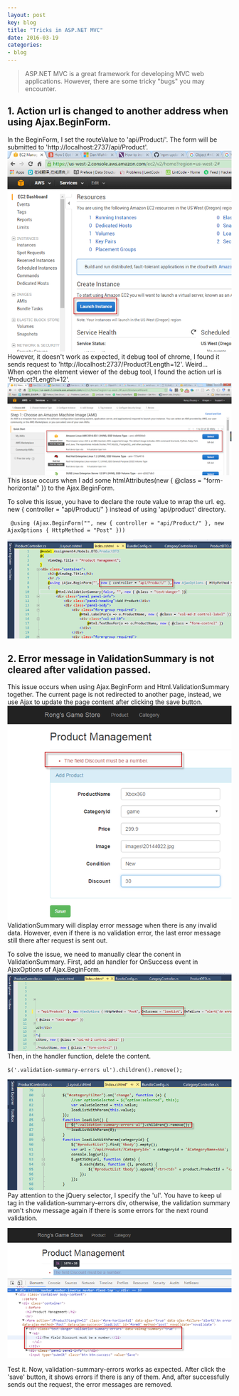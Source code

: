 ```yaml
---
layout: post
key: blog
title: "Tricks in ASP.NET MVC"
date: 2016-03-19
categories:
- blog
---
```


> ASP.NET MVC is a great framework for developing MVC web applications. However, there are some tricky "bugs" you may encounter.

## 1. Action url is changed to another address when using Ajax.BeginForm.  
In the BeginForm, I set the routeValue to 'api/Product/'. The form will be submitted to 'http://localhost:2737/api/Product'.
![image1](/public/pics/2016-03-16/image1.png)  
However, it doesn't work as expected, it debug tool of chrome, I found it sends request to 'http://localhost:2737/Product?Length=12'. Weird...  
When open the element viewer of the debug tool, I found the action url is 'Product?Length=12'.
![image2](/public/pics/2016-03-16/image2.png)  
This issue occurs when I add some htmlAttributes(new { @class = "form-horizontal" }) to the Ajax.BeginForm.

To solve this issue, you have to declare the route value to wrap the url.
eg. new { controller = "api/Product/" } instead of using 'api/product' directory.

```
 @using (Ajax.BeginForm("", new { controller = "api/Product/" }, new AjaxOptions { HttpMethod = "Post" }))
```
![image3](/public/pics/2016-03-19/image3.png)  

## 2. Error message in ValidationSummary is not cleared after validation passed.  
This issue occurs when using Ajax.BeginForm and Html.ValidationSummary together. The current page is not redirected to another page, instead, we use Ajax to update the page content after clicking the save button.
![image4](/public/pics/2016-03-19/image4.png)
ValidationSummary will display error message when there is any invalid data. However, even if there is no validation error, the last error message still there after request is sent out.

To solve the issue, we need to manually clear the conent in ValidationSummary.
First, add an handler for OnSuccess event in AjaxOptions of Ajax.BeginForm.
![image5](/public/pics/2016-03-19/image5.png)
Then, in the handler function, delete the content.

```
$('.validation-summary-errors ul').children().remove();
```

![image6](/public/pics/2016-03-19/image6.png)  
Pay attention to the jQuery selector, I specify the 'ul'. You have to keep ul tag in the validation-summary-errors div, otherwise, the validation summary won't show message again if there is some errors for the next round validation.  

![image7](/public/pics/2016-03-19/image7.png)  

Test it. Now, validation-summary-errors works as expected. After click the 'save' button, it shows errors if there is any of them. And, after successfully sends out the request, the error messages are removed.
